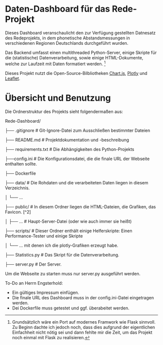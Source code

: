 # Daten-Dashboard für das Rede-Projekt

Dieses Dashboard veranschaulicht den zur Verfügung gestellten Datnesatz des Redeprojekts, in dem phonetische Abstandsmessungen in verschiedenen Regionen Deutschlands durchgeführt wurden. 

Das Backend umfasst einen multithreaded Python-Server, einige Skripte für die (statistische) Datenverarbeitung, sowie einige HTML-Dokumente, welche zur Laufzeit mit Daten formatiert werden. [^1]

Dieses Projekt nutzt die Open-Source-Bilbliotheken [Chart.js](https://www.chartjs.org/), [Plotly](https://plotly.com/python/) und [Leaflet](https://leafletjs.com/). 

[^1]: Grundsätzlich wäre ein Port auf modernes Framwork wie Flask sinnvoll. Zu Beginn dachte ich jedoch noch, dass dies aufgrund der eigentlichen Einfachheit nicht nötig sei und dann fehlte mir die Zeit, um das Projekt noch einmal mit Flask zu realisieren.

# Übersicht und Benutzung

Die Ordnerstruktur des Projekts sieht folgendermaßen aus:

Rede-Dashboard/

├── .gitignore           # Git-Ignore-Datei zum Ausschließen bestimmter Dateien

├── README.md            # Projektdokumentation und -beschreibung

├── requirements.txt     # Die Abhängigkeiten des Python-Projekts

├──config.ini               # Die Konfigurationsdatei, die die finale URL der Webseite enthalten sollte.

├── Dockerfile        

├── data/             # Die Rohdaten und die verarbeiteten Daten liegen in diesem Verzeichnis.

│   └── ...

├── public/              # In diesem Ordner liegen die HTML-Dateien, die Grafiken, das Favicon. [^2]

│   ├── ...         # Haupt-Server-Datei (oder wie auch immer sie heißt)

├── scripts/              # Dieser Ordner enthält einige Helferskripte: Einen Performance-Tester und einige Skripte

│   └── ...                       mit denen ich die plotly-Grafiken erzeugt habe.

├── Statistics.py    # Das Skript für die Datenverarbeitung. 

├── server.py        # Der Server.


Um die Webseite zu starten muss nur server.py ausgeführt werden.

To-Do an Herrn Engsterhold:
- Ein gültiges Impressum einfügen. 
- Die finale URL des Dashboard muss in der config.ini-Datei eingetragen werden.
- Dei Dockerfile muss getestet und ggf. überabeitet werden.
